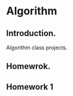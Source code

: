 # Algorithm
     
## Introduction.    
Algorithm class projects. 
     
## Homewrok.     
## Homework 1
